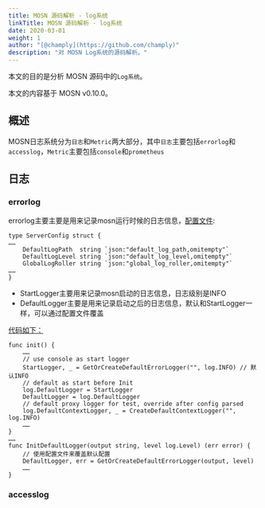 ```yaml
---
title: MOSN 源码解析 - log系统
linkTitle: MOSN 源码解析 - log系统
date: 2020-03-01
weight: 1
author: "[@champly](https://github.com/champly)"
description: "对 MOSN Log系统的源码解析。"
---
```


本文的目的是分析 MOSN 源码中的`Log系统`。

本文的内容基于 MOSN v0.10.0。

## 概述

MOSN日志系统分为`日志`和`Metric`两大部分，其中`日志`主要包括`errorlog`和`accesslog`，`Metric`主要包括`console`和`prometheus`

## 日志

### errorlog

errorlog主要主要是用来记录mosn运行时候的日志信息，[配置文件](https://github.com/mosn/mosn/blob/07cd4afe4d76619fdfbdff858239885f9a358bb2/pkg/config/v2/server.go#L28):

``` golang
type ServerConfig struct {
……
	DefaultLogPath  string `json:"default_log_path,omitempty"`
	DefaultLogLevel string `json:"default_log_level,omitempty"`
	GlobalLogRoller string `json:"global_log_roller,omitempty"`
……
}
```

- StartLogger主要用来记录mosn启动的日志信息，日志级别是INFO
- DefaultLogger主要是用来记录启动之后的日志信息，默认和StartLogger一样，可以通过配置文件覆盖

[代码如下：](https://github.com/mosn/mosn/blob/07cd4afe4d76619fdfbdff858239885f9a358bb2/pkg/log/logger_manager.go#L37)

``` golang
func init() {
	……
	// use console as start logger
	StartLogger, _ = GetOrCreateDefaultErrorLogger("", log.INFO) // 默认INFO
	// default as start before Init
	log.DefaultLogger = StartLogger
	DefaultLogger = log.DefaultLogger
	// default proxy logger for test, override after config parsed
	log.DefaultContextLogger, _ = CreateDefaultContextLogger("", log.INFO)
	……
}
……
func InitDefaultLogger(output string, level log.Level) (err error) {
	// 使用配置文件来覆盖默认配置
	DefaultLogger, err = GetOrCreateDefaultErrorLogger(output, level)
	……
}
```

### accesslog
